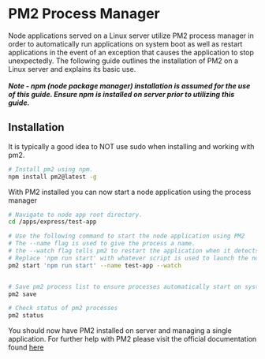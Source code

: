 <h1>PM2 Process Manager</h1>
<p>Node applications served on a Linux server utilize PM2 process manager in order to automatically run applications on system boot as well as restart applications in the event of an exception that causes the application to stop unexpectedly.  The following guide outlines the installation of PM2 on a Linux server and explains its basic use.  <br><br><b><em>Note - npm (node package manager) installation is assumed for the use of this guide.  Ensure npm is installed on server prior to utilizing this guide.</b></em></p>

<h2>Installation</h2>
<p>It is typically a good idea to NOT use sudo when installing and working with pm2.</p>

```bash
# Install pm2 using npm.
npm install pm2@latest -g 
```


<p>With PM2 installed you can now start a node application using the process manager</p>


```bash
# Navigate to node app root directory.
cd /apps/express/test-app

# Use the following command to start the node application using PM2
# The --name flag is used to give the process a name.
# the --watch flag tells pm2 to restart the application when it detects a change in the codebase.
# Replace 'npm run start' with whatever script is used to launch the node application.
pm2 start 'npm run start' --name test-app --watch


# Save pm2 process list to ensure processes automatically start on system boot
pm2 save

# Check status of pm2 processes
pm2 status
```

<p>You should now have PM2 installed on server and managing a single application.  For further help with PM2 please visit the official documentation found <a href="https://pm2.keymetrics.io/docs/usage/quick-start/" target="_blank">here</a></p>